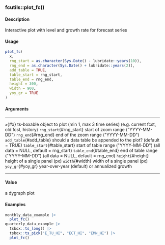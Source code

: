 ### fcutils::plot_fc()

#### Description

Interactive plot with level and growth rate for forecast series

#### Usage

``` R
plot_fc(
  x,
  rng_start = as.character(Sys.Date() - lubridate::years(10)),
  rng_end = as.character(Sys.Date() + lubridate::years(2)),
  add_table = TRUE,
  table_start = rng_start,
  table_end = rng_end,
  height = 300,
  width = 900,
  yoy_gr = TRUE
)
```

#### Arguments

  ----------------------------- ---------------------------------------------------------------------------------------------
  `x`{#x}                       ts-boxable object to plot (min 1, max 3 time series) (e.g. current fcst, old fcst, history)
  `rng_start`{#rng_start}       start of zoom range (\"YYYY-MM-DD\")
  `rng_end`{#rng_end}           end of the zoom range (\"YYYY-MM-DD\")
  `add_table`{#add_table}       should a data table be appended to the plot? (default = TRUE)
  `table_start`{#table_start}   start of table range (\"YYYY-MM-DD\") (all data = NULL, default = rng_start)
  `table_end`{#table_end}       end of table range (\"YYYY-MM-DD\") (all data = NULL, default = rng_end)
  `height`{#height}             height of a single panel (px)
  `width`{#width}               width of a single panel (px)
  `yoy_gr`{#yoy_gr}             year-over-year (default) or annualized growth
  ----------------------------- ---------------------------------------------------------------------------------------------

#### Value

a dygraph plot

#### Examples

``` R
monthly_data_example |>
  plot_fc()
quarterly_data_example |>
  tsbox::ts_long() |>
  tsbox::ts_pick("E_TU_HI", "ECT_HI", "EMN_HI") |>
  plot_fc()
```
